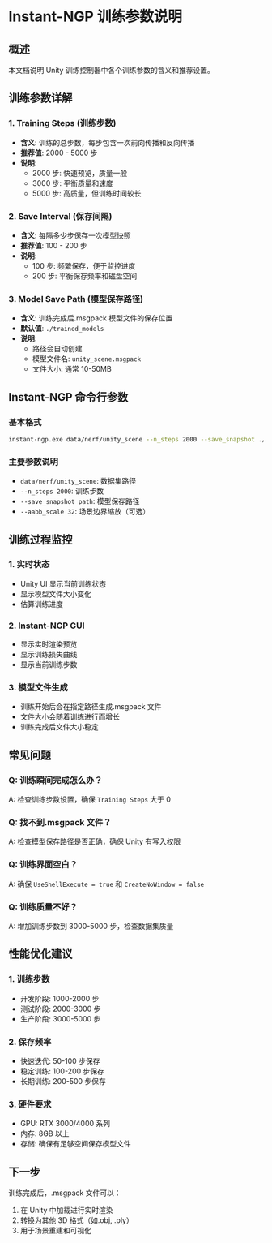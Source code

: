 # Instant-NGP 训练参数说明

## 概述

本文档说明 Unity 训练控制器中各个训练参数的含义和推荐设置。

## 训练参数详解

### 1. Training Steps (训练步数)

- **含义**: 训练的总步数，每步包含一次前向传播和反向传播
- **推荐值**: 2000 - 5000 步
- **说明**:
  - 2000 步: 快速预览，质量一般
  - 3000 步: 平衡质量和速度
  - 5000 步: 高质量，但训练时间较长

### 2. Save Interval (保存间隔)

- **含义**: 每隔多少步保存一次模型快照
- **推荐值**: 100 - 200 步
- **说明**:
  - 100 步: 频繁保存，便于监控进度
  - 200 步: 平衡保存频率和磁盘空间

### 3. Model Save Path (模型保存路径)

- **含义**: 训练完成后.msgpack 模型文件的保存位置
- **默认值**: `./trained_models`
- **说明**:
  - 路径会自动创建
  - 模型文件名: `unity_scene.msgpack`
  - 文件大小: 通常 10-50MB

## Instant-NGP 命令行参数

### 基本格式

```bash
instant-ngp.exe data/nerf/unity_scene --n_steps 2000 --save_snapshot ./trained_models/unity_scene.msgpack
```

### 主要参数说明

- `data/nerf/unity_scene`: 数据集路径
- `--n_steps 2000`: 训练步数
- `--save_snapshot path`: 模型保存路径
- `--aabb_scale 32`: 场景边界缩放（可选）

## 训练过程监控

### 1. 实时状态

- Unity UI 显示当前训练状态
- 显示模型文件大小变化
- 估算训练进度

### 2. Instant-NGP GUI

- 显示实时渲染预览
- 显示训练损失曲线
- 显示当前训练步数

### 3. 模型文件生成

- 训练开始后会在指定路径生成.msgpack 文件
- 文件大小会随着训练进行而增长
- 训练完成后文件大小稳定

## 常见问题

### Q: 训练瞬间完成怎么办？

A: 检查训练步数设置，确保 `Training Steps` 大于 0

### Q: 找不到.msgpack 文件？

A: 检查模型保存路径是否正确，确保 Unity 有写入权限

### Q: 训练界面空白？

A: 确保 `UseShellExecute = true` 和 `CreateNoWindow = false`

### Q: 训练质量不好？

A: 增加训练步数到 3000-5000 步，检查数据集质量

## 性能优化建议

### 1. 训练步数

- 开发阶段: 1000-2000 步
- 测试阶段: 2000-3000 步
- 生产阶段: 3000-5000 步

### 2. 保存频率

- 快速迭代: 50-100 步保存
- 稳定训练: 100-200 步保存
- 长期训练: 200-500 步保存

### 3. 硬件要求

- GPU: RTX 3000/4000 系列
- 内存: 8GB 以上
- 存储: 确保有足够空间保存模型文件

## 下一步

训练完成后，.msgpack 文件可以：

1. 在 Unity 中加载进行实时渲染
2. 转换为其他 3D 格式（如.obj, .ply）
3. 用于场景重建和可视化
